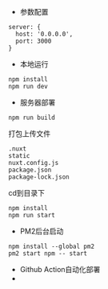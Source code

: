 * 参数配置
```
server: {
  host: '0.0.0.0',
  port: 3000
}
```

* 本地运行
```
npm install
npm run dev
```

* 服务器部署
```
npm run build
```
打包上传文件

```
.nuxt
static
nuxt.config.js
package.json
package-lock.json
```
cd到目录下
```
npm install
npm run start
```
* PM2后台启动
```
npm install --global pm2
pm2 start npm -- start
```
* Github Action自动化部署
* 
